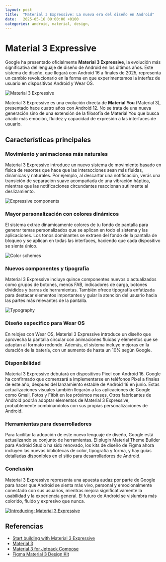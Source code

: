 ```yaml
---
layout: post
title:  "Material 3 Expressive: La nueva era del diseño en Android"
date:   2025-05-16 09:00:00 +0100
categories: android, material, design,
---
```


# Material 3 Expressive

Google ha presentado oficialmente **Material 3 Expressive**, la evolución más significativa del lenguaje de diseño de Android en los últimos años. Este sistema de diseño, que llegará con Android 16 a finales de 2025, representa un cambio revolucionario en la forma en que experimentamos la interfaz de usuario en dispositivos Android y Wear OS.

![Material 3 Expressive](https://i.blogs.es/e091f0/image/1366_2000.jpeg)

Material 3 Expressive es una evolución directa de **Material You** (Material 3), presentado hace cuatro años con Android 12. No se trata de una nueva generación sino de una extensión de la filosofía de Material You que busca añadir más emoción, fluidez y capacidad de expresión a las interfaces de usuario.

## Características principales

### Movimiento y animaciones más naturales

Material 3 Expressive introduce un nuevo sistema de movimiento basado en física de resortes que hace que las interacciones sean más fluidas, dinámicas y naturales. Por ejemplo, al descartar una notificación, verás una transición de separación suave acompañada de una vibración háptica, mientras que las notificaciones circundantes reaccionan sutilmente al deslizamiento.

![Expressive components](https://lh3.googleusercontent.com/eMG3oraWd133ungUVBdHDfRQVh27Mc8cOP-OYfw9nI4NGef1theSl9VtfFdkeQ0x60TgNjoHwJS2fbuyA74uWp2w3rYGyB1A4pOzkaqSPanGVhgFBr4=s0)

### Mayor personalización con colores dinámicos

El sistema extrae dinámicamente colores de tu fondo de pantalla para generar temas personalizados que se aplican en todo el sistema y las aplicaciones. Los tonos dominantes se extraen del fondo de la pantalla de bloqueo y se aplican en todas las interfaces, haciendo que cada dispositivo se sienta único.

![Color schemes](https://lh3.googleusercontent.com/F5LpjxMLtpCms-KfHoKG8oq6x5QnlcXp3HdBHOIu2x3wj-EwqbhkTomoZbdV0b9tr-lOisa2OmMgWyCrtG2Hnrh2MvoKuEMMSjDsw01bEk64wfnLujzA=s0)

### Nuevos componentes y tipografía

Material 3 Expressive incluye quince componentes nuevos o actualizados como grupos de botones, menús FAB, indicadores de carga, botones divididos y barras de herramientas. También ofrece tipografía enfatizada para destacar elementos importantes y guiar la atención del usuario hacia las partes más relevantes de la pantalla.

![Typography](https://lh3.googleusercontent.com/mGvXwTcCDsK6bML-VVRMaYZt8d5EWzdsc3S2hPw1H8Wx17d3e7Fj5xSQt8Vy-zTvLlKAus2bXpWEKGnTa5SrMBaVVFf1d55SjtbDb8ZWpwtHkk_N9Yc=s0)

### Diseño específico para Wear OS

En relojes con Wear OS, Material 3 Expressive introduce un diseño que aprovecha la pantalla circular con animaciones fluidas y elementos que se adaptan al formato redondo. Además, el sistema incluye mejoras en la duración de la batería, con un aumento de hasta un 10% según Google.

### Disponibilidad

Material 3 Expressive debutará en dispositivos Pixel con Android 16. Google ha confirmado que comenzará a implementarse en teléfonos Pixel a finales de este año, después del lanzamiento estable de Android 16 en junio. Estas actualizaciones visuales también llegarán a las aplicaciones de Google como Gmail, Fotos y Fitbit en los próximos meses. Otros fabricantes de Android podrán adoptar elementos de Material 3 Expressive, probablemente combinándolos con sus propias personalizaciones de Android.

### Herramientas para desarrolladores

Para facilitar la adopción de este nuevo lenguaje de diseño, Google está actualizando su conjunto de herramientas. El plugin Material Theme Builder para Android Studio ha sido renovado, los kits de diseño de Figma ahora incluyen las nuevas bibliotecas de color, tipografía y forma, y hay guías detalladas disponibles en el sitio para desarrolladores de Android.

### Conclusión

Material 3 Expressive representa una apuesta audaz por parte de Google para hacer que Android se sienta más vivo, personal y emocionalmente conectado con sus usuarios, mientras mejora significativamente la usabilidad y la experiencia general. El futuro de Android se vislumbra más colorido, fluido y expresivo que nunca.

[![Introducing: Material 3 Expressive](https://lh3.googleusercontent.com/w9bPxou-xBQnaxHoDZZAnuf8Znda0DEXMZBg_Z6UTXcRj3hzWC4S8qY4rw-0c78zn13DeFkGGuNrQetpHg8a0SpH-YrvoUU2ewX2VGZ7HsZTdVKHYmwq=w1200-rj)](https://www.youtube.com/watch?v=n17dnMChX14)


## Referencias

- [Start building with Material 3 Expressive](https://m3.material.io/blog/building-with-m3-expressive)
- [Material 3](https://m3.material.io/)
- [Material 3 for Jetpack Compose](https://m3.material.io/develop/android/jetpack-compose)
- [Figma Material 3 Design Kit](https://www.figma.com/community/file/1035203688168086460)